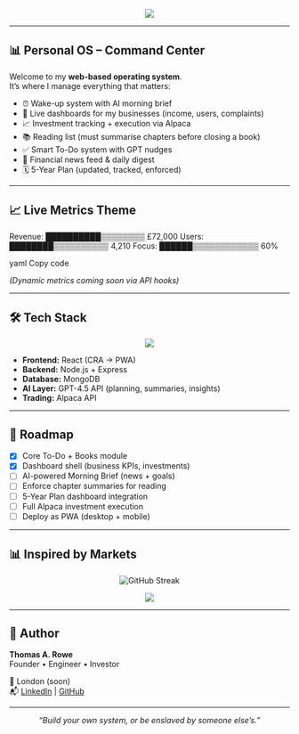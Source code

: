 
<p align="center">
  <img src="https://readme-typing-svg.herokuapp.com?size=28&duration=4000&color=2EB67D&center=true&vCenter=true&lines=Thomas+A.+Rowe's+Personal+OS;Founder+%7C+Engineer+%7C+Investor;Building+for+5+Years+Ahead" />
</p>

---

## 📊 Personal OS – Command Center

Welcome to my **web-based operating system**.  
It’s where I manage everything that matters:  

- ⏰ Wake-up system with AI morning brief  
- 💼 Live dashboards for my businesses (income, users, complaints)  
- 📈 Investment tracking + execution via Alpaca  
- 📚 Reading list (must summarise chapters before closing a book)  
- ✅ Smart To-Do system with GPT nudges  
- 📰 Financial news feed & daily digest  
- 🗓️ 5-Year Plan (updated, tracked, enforced)  

---

## 📈 Live Metrics Theme

Revenue: ██████████▒▒▒▒▒▒▒▒ £72,000
Users: ████████▒▒▒▒▒▒▒▒▒▒ 4,210
Focus: ██████▒▒▒▒▒▒▒▒▒▒▒▒ 60%

yaml
Copy code

*(Dynamic metrics coming soon via API hooks)*  

---

## 🛠️ Tech Stack

<p align="center">
  <img src="https://skillicons.dev/icons?i=react,nodejs,mongodb,python,flutter,git,figma" />
</p>

- **Frontend:** React (CRA → PWA)  
- **Backend:** Node.js + Express  
- **Database:** MongoDB  
- **AI Layer:** GPT-4.5 API (planning, summaries, insights)  
- **Trading:** Alpaca API  

---

## 🚀 Roadmap

- [x] Core To-Do + Books module  
- [x] Dashboard shell (business KPIs, investments)  
- [ ] AI-powered Morning Brief (news + goals)  
- [ ] Enforce chapter summaries for reading  
- [ ] 5-Year Plan dashboard integration  
- [ ] Full Alpaca investment execution  
- [ ] Deploy as PWA (desktop + mobile)  

---

## 📊 Inspired by Markets

<p align="center">
  <img src="https://github-readme-streak-stats.herokuapp.com?user=your-username&theme=chartreuse-dark&hide_border=true" alt="GitHub Streak" />
</p>

<p align="center">
  <img src="https://github-profile-summary-cards.vercel.app/api/cards/profile-details?username=your-username&theme=chartreuse_dark" />
</p>

---

## 🏦 Author

**Thomas A. Rowe**  
Founder • Engineer • Investor  

📍 London (soon)  
📬 [LinkedIn](https://www.linkedin.com/in/your-link/) | [GitHub](https://github.com/your-username)  

---

<p align="center">  
  <i>“Build your own system, or be enslaved by someone else’s.”</i>  
</p>